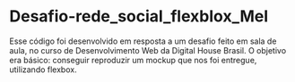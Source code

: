 # Desafio-rede_social_flexblox_Mel

Esse código foi desenvolvido em resposta a um desafio feito em sala de aula, no curso de Desenvolvimento Web da Digital House Brasil. O objetivo era básico: 
conseguir reproduzir um mockup que nos foi entregue, utilizando flexbox.
